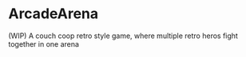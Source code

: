 # ArcadeArena
(WIP) A couch coop retro style game, where multiple retro heros fight together in one arena
